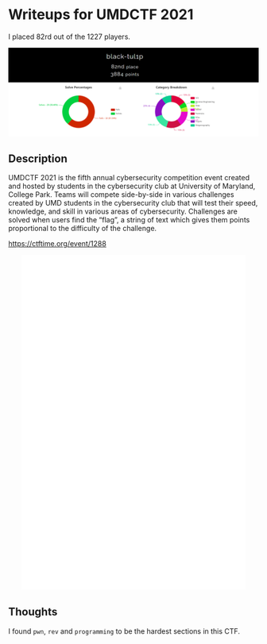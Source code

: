 # Writeups for UMDCTF 2021

I placed 82rd out of the 1227 players.

![UMDCTF](/UMDCTF-2021/_images/score.png)

## Description

UMDCTF 2021 is the fifth annual cybersecurity competition event created and hosted by students in the cybersecurity club at University of Maryland, College Park. Teams will compete side-by-side in various challenges created by UMD students in the cybersecurity club that will test their speed, knowledge, and skill in various areas of cybersecurity. Challenges are solved when users find the “flag”, a string of text which gives them points proportional to the difficulty of the challenge.

https://ctftime.org/event/1288

<div style="text-align:center"><img src="/UMDCTF-2021/_images/UMDCTF_logo.png" /></div>

## Thoughts
I found `pwn`, `rev` and `programming` to be the hardest sections in this CTF.
